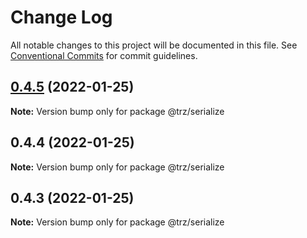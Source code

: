 # Change Log

All notable changes to this project will be documented in this file.
See [Conventional Commits](https://conventionalcommits.org) for commit guidelines.

## [0.4.5](https://github.com/chenzhenyuan/trz/compare/@trz/serialize@0.4.4...@trz/serialize@0.4.5) (2022-01-25)

**Note:** Version bump only for package @trz/serialize





## 0.4.4 (2022-01-25)

**Note:** Version bump only for package @trz/serialize





## 0.4.3 (2022-01-25)

**Note:** Version bump only for package @trz/serialize
